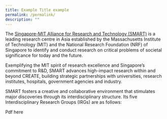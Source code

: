 ```yaml
---
title: Example Title example
permalink: /permalink/
description: ""
---
```

The [Singapore-MIT Alliance for Research and Technology (SMART)](http://smart.mit.edu/) is a leading research centre in Asia established by the Massachusetts Institute of Technology (MIT) and the National Research Foundation (NRF) of Singapore to identify and conduct research on critical problems of societal significance for today and the future.

Exemplifying the MIT spirit of research excellence and Singapore’s commitment to R&D, SMART advances high-impact research within and beyond CREATE, building strategic partnerships with universities, research institutes, hospitals, government agencies and industry.

SMART fosters a creative and collaborative environment that stimulates major discoveries through its interdisciplinary structure. Its five Interdisciplinary Research Groups (IRGs) are as follows:

Pdf here[](/files/press-release-for-ample-final.pdf)